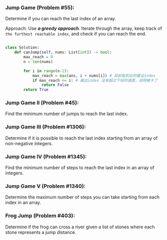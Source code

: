 
### Jump Game (Problem #55):

Determine if you can reach the last index of an array.

Approach: 
Use ***a greedy approach***. Iterate through the array, keep track of `the furthest reachable index`, and check if you can reach the end.

```python

class Solution:
    def canJump(self, nums: List[int]) -> bool:
        max_reach = 0
        n = len(nums)

        for i in range(n-1):
            max_reach = max(ans, i + nums[i]) # 目前能到达的最远index
            if max_reach <= i: # 最远index 没有超过下标的速度，说明被卡了
                return False 
        return True

```

### Jump Game II (Problem #45):

Find the minimum number of jumps to reach the last index.

### Jump Game III (Problem #1306):

Determine if it is possible to reach the last index starting from an array of non-negative integers.

###  Jump Game IV (Problem #1345):

Find the minimum number of steps to reach the last index in an array of integers.

### Jump Game V (Problem #1340):

Determine the maximum number of steps you can take starting from each index in an array.

### Frog Jump (Problem #403):

Determine if the frog can cross a river given a list of stones where each stone represents a jump distance.
